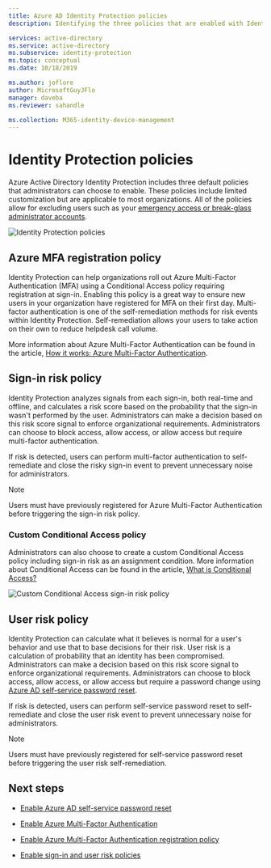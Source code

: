 ```yaml
---
title: Azure AD Identity Protection policies
description: Identifying the three policies that are enabled with Identity Protection

services: active-directory
ms.service: active-directory
ms.subservice: identity-protection
ms.topic: conceptual
ms.date: 10/18/2019

ms.author: joflore
author: MicrosoftGuyJFlo
manager: daveba
ms.reviewer: sahandle

ms.collection: M365-identity-device-management
---
```

# Identity Protection policies

Azure Active Directory Identity Protection includes three default policies that administrators can choose to enable. These policies include limited customization but are applicable to most organizations. All of the policies allow for excluding users such as your [emergency access or break-glass administrator accounts](../users-groups-roles/directory-emergency-access.md).

![Identity Protection policies](./media/concept-identity-protection-policies/identity-protection-policies.png)

## Azure MFA registration policy

Identity Protection can help organizations roll out Azure Multi-Factor Authentication (MFA) using a Conditional Access policy requiring registration at sign-in. Enabling this policy is a great way to ensure new users in your organization have registered for MFA on their first day. Multi-factor authentication is one of the self-remediation methods for risk events within Identity Protection. Self-remediation allows your users to take action on their own to reduce helpdesk call volume.

More information about Azure Multi-Factor Authentication can be found in the article, [How it works: Azure Multi-Factor Authentication](../authentication/concept-mfa-howitworks.md).

## Sign-in risk policy

Identity Protection analyzes signals from each sign-in, both real-time and offline, and calculates a risk score based on the probability that the sign-in wasn't performed by the user. Administrators can make a decision based on this risk score signal to enforce organizational requirements. Administrators can choose to block access, allow access, or allow access but require multi-factor authentication.

If risk is detected, users can perform multi-factor authentication to self-remediate and close the risky sign-in event to prevent unnecessary noise for administrators.

> [!NOTE] 
> Users must have previously registered for Azure Multi-Factor Authentication before triggering the sign-in risk policy.

### Custom Conditional Access policy

Administrators can also choose to create a custom Conditional Access policy including sign-in risk as an assignment condition. More information about Conditional Access can be found in the article, [What is Conditional Access?](../conditional-access/overview.md)

![Custom Conditional Access sign-in risk policy](./media/concept-identity-protection-policies/identity-protection-custom-sign-in-policy.png)

## User risk policy

Identity Protection can calculate what it believes is normal for a user's behavior and use that to base decisions for their risk. User risk is a calculation of probability that an identity has been compromised. Administrators can make a decision based on this risk score signal to enforce organizational requirements. Administrators can choose to block access, allow access, or allow access but require a password change using [Azure AD self-service password reset](../authentication/howto-sspr-deployment.md).

If risk is detected, users can perform self-service password reset to self-remediate and close the user risk event to prevent unnecessary noise for administrators.

> [!NOTE] 
> Users must have previously registered for self-service password reset before triggering the user risk self-remediation.

## Next steps

- [Enable Azure AD self-service password reset](../authentication/howto-sspr-deployment.md)

- [Enable Azure Multi-Factor Authentication](../authentication/howto-mfa-getstarted.md)

- [Enable Azure Multi-Factor Authentication registration policy](howto-identity-protection-configure-mfa-policy.md)

- [Enable sign-in and user risk policies](howto-identity-protection-configure-risk-policies.md)
